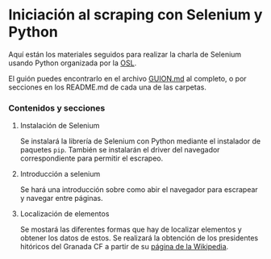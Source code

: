 # Iniciación al scraping con Selenium y Python

Aquí están los materiales seguidos para realizar la charla de Selenium usando Python organizada por la [OSL](osl.ugr.es). 

El guión puedes encontrarlo en el archivo [GUION.md](GUION.md) al completo, o por secciones en los README.md de cada una de las carpetas.

### Contenidos y secciones

1. Instalación de Selenium

    Se instalará la librería de Selenium con Python mediante el instalador de paquetes `pip`. También se instalarán el driver del navegador correspondiente para permitir el escrapeo.

2. Introducción a selenium

    Se hará una introducción sobre como abir el navegador para escrapear y navegar entre páginas.

3. Localización de elementos

    Se mostará las diferentes formas que hay de localizar elementos y obtener los datos de estos. Se realizará la obtención de los presidentes hitóricos del Granada CF a partir de su [página de la Wikipedia](https://es.wikipedia.org/wiki/Granada_Club_de_F%C3%BAtbol#Presidentes).
